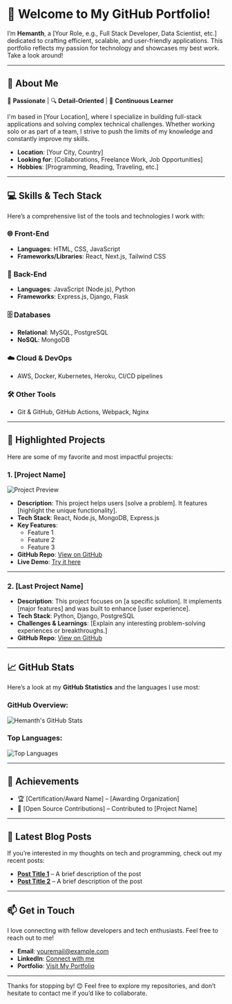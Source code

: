 # 👋 Welcome to My GitHub Portfolio!

I’m **Hemanth**, a [Your Role, e.g., Full Stack Developer, Data Scientist, etc.] dedicated to crafting efficient, scalable, and user-friendly applications. This portfolio reflects my passion for technology and showcases my best work. Take a look around!

---

## 💼 **About Me**

🎯 **Passionate** | 🔍 **Detail-Oriented** | 🧠 **Continuous Learner**

I'm based in [Your Location], where I specialize in building full-stack applications and solving complex technical challenges. Whether working solo or as part of a team, I strive to push the limits of my knowledge and constantly improve my skills.

- **Location**: [Your City, Country]  
- **Looking for**: [Collaborations, Freelance Work, Job Opportunities]  
- **Hobbies**: [Programming, Reading, Traveling, etc.]

---

## 💻 **Skills & Tech Stack**

Here’s a comprehensive list of the tools and technologies I work with:

### 🌐 **Front-End**
- **Languages**: HTML, CSS, JavaScript
- **Frameworks/Libraries**: React, Next.js, Tailwind CSS

### 🔧 **Back-End**
- **Languages**: JavaScript (Node.js), Python
- **Frameworks**: Express.js, Django, Flask

### 🗄 **Databases**
- **Relational**: MySQL, PostgreSQL
- **NoSQL**: MongoDB

### ☁️ **Cloud & DevOps**
- AWS, Docker, Kubernetes, Heroku, CI/CD pipelines

### 🛠 **Other Tools**
- Git & GitHub, GitHub Actions, Webpack, Nginx

---

## 🚀 **Highlighted Projects**

Here are some of my favorite and most impactful projects:

### **1. [Project Name]**
![Project Preview](https://via.placeholder.com/800x400.png)  <!-- Add your project image if applicable -->
- **Description**: This project helps users [solve a problem]. It features [highlight the unique functionality].
- **Tech Stack**: React, Node.js, MongoDB, Express.js
- **Key Features**:
   - Feature 1
   - Feature 2
   - Feature 3
- **GitHub Repo**: [View on GitHub](https://github.com/Hemanth/project-repo)
- **Live Demo**: [Try it here](https://example.com)

---

### **2. [Last Project Name]**
- **Description**: This project focuses on [a specific solution]. It implements [major features] and was built to enhance [user experience].
- **Tech Stack**: Python, Django, PostgreSQL
- **Challenges & Learnings**: [Explain any interesting problem-solving experiences or breakthroughs.]
- **GitHub Repo**: [View on GitHub](https://github.com/Hemanth/last-project-repo)

---

## 📈 **GitHub Stats**

Here’s a look at my **GitHub Statistics** and the languages I use most:

### **GitHub Overview**:
![Hemanth's GitHub Stats](https://github-readme-stats.vercel.app/api?username=Hemanth&show_icons=true&theme=radical&count_private=true)

### **Top Languages**:
![Top Languages](https://github-readme-stats.vercel.app/api/top-langs/?username=Hemanth&layout=compact&theme=radical)

---

## 🏅 **Achievements**

- 🏆 [Certification/Award Name] – [Awarding Organization]
- 📃 [Open Source Contributions] – Contributed to [Project Name]

---

## 📝 **Latest Blog Posts**

If you’re interested in my thoughts on tech and programming, check out my recent posts:

- [**Post Title 1**](https://yourblog.com/post-1) – A brief description of the post
- [**Post Title 2**](https://yourblog.com/post-2) – A brief description of the post

---

## 📫 **Get in Touch**

I love connecting with fellow developers and tech enthusiasts. Feel free to reach out to me!

- **Email**: [youremail@example.com](mailto:youremail@example.com)
- **LinkedIn**: [Connect with me](https://linkedin.com/in/yourprofile)
- **Portfolio**: [Visit My Portfolio](https://yourportfolio.com)

---

Thanks for stopping by! 😊 Feel free to explore my repositories, and don’t hesitate to contact me if you’d like to collaborate.
